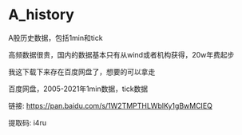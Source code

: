 # A_history
A股历史数据，包括1min和tick

高频数据很贵，国内的数据基本只有从wind或者机构获得，20w年费起步

我这下载下来存在百度网盘了，想要的可以拿走

百度网盘，2005-2021年1min数据，tick数据

链接: https://pan.baidu.com/s/1W2TMPTHLWblKy1gBwMCIEQ

提取码: i4ru
